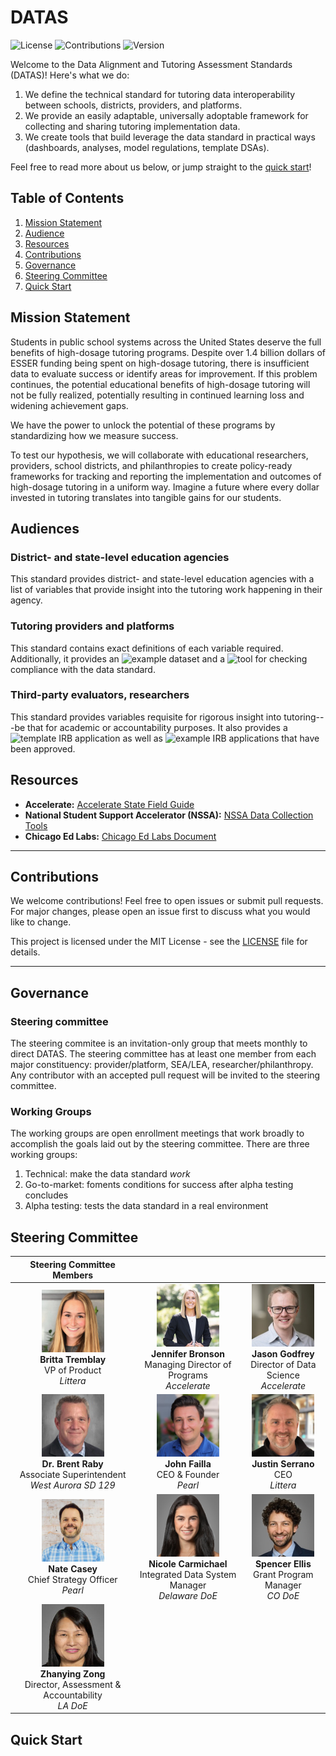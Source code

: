 # DATAS

![License](https://img.shields.io/badge/license-MIT-blue.svg)
![Contributions](https://img.shields.io/badge/contributions-welcome-brightgreen.svg)
![Version](https://img.shields.io/badge/version-0.0.1-orange.svg)

Welcome to the Data Alignment and Tutoring Assessment Standards (DATAS)! Here's what we do:
1. We define the technical standard for tutoring data interoperability between schools, districts, providers, and platforms.
1. We provide an easily adaptable, universally adoptable framework for collecting and sharing tutoring implementation data.
1. We create tools that build leverage the data standard in practical ways (dashboards, analyses, model regulations, template DSAs).

Feel free to read more about us below, or jump straight to the [quick start](#quick-start)!

## Table of Contents

1. [Mission Statement](#mission-statement)
1. [Audience](#Audience)
1. [Resources](#resources)
1. [Contributions](#contributions)
1. [Governance](#governance)
1. [Steering Committee](#steering-committee)
1. [Quick Start](#quick-start)

## Mission Statement
Students in public school systems across the United States deserve the full benefits of high-dosage tutoring programs. Despite over 1.4 billion dollars of ESSER funding being spent on high-dosage tutoring, there is insufficient data to evaluate success or identify areas for improvement. If this problem continues, the potential educational benefits of high-dosage tutoring will not be fully realized, potentially resulting in continued learning loss and widening achievement gaps. 

We have the power to unlock the potential of these programs by standardizing how we measure success. 

To test our hypothesis, we will collaborate with educational researchers, providers, school districts, and philanthropies to create policy-ready frameworks for tracking and reporting the implementation and outcomes of high-dosage tutoring in a uniform way. Imagine a future where every dollar invested in tutoring translates into tangible gains for our students.

## Audiences

### District- and state-level education agencies
This standard provides district- and state-level education agencies with a list of variables that provide insight into the tutoring work happening in their agency. 

### Tutoring providers and platforms
This standard contains exact definitions of each variable required. Additionally, it provides an ![example dataset]() and a ![tool]() for checking compliance with the data standard.

### Third-party evaluators, researchers
This standard provides variables requisite for rigorous insight into tutoring---be that for academic or accountability purposes. It also provides a ![template IRB application]() as well as ![example IRB applications]() that have been approved.

## Resources
- **Accelerate:** [Accelerate State Field Guide](https://accelerate.us/state-field-guide/)
- **National Student Support Accelerator (NSSA):** [NSSA Data Collection Tools](https://docs.google.com/spreadsheets/d/1eBZ9rmfAJ_3e46NWLmPUvNxmhFiMc3pS/edit?usp=sharing&ouid=104829921588646286630&rtpof=true&sd=true)
- **Chicago Ed Labs:** [Chicago Ed Labs Document](https://docs.google.com/document/d/1ji_fwvKKon_abuD3s5Yp-KAJk0d8cU64/edit)

---

## Contributions
We welcome contributions! Feel free to open issues or submit pull requests. For major changes, please open an issue first to discuss what you would like to change.

This project is licensed under the MIT License - see the [LICENSE](LICENSE) file for details.

---

## Governance

### Steering committee

The steering commitee is an invitation-only group that meets monthly to direct DATAS. The steering committee has at least one member from each major constituency: provider/platform, SEA/LEA, researcher/philanthropy. Any contributor with an accepted pull request will be invited to the steering committee.

### Working Groups

The working groups are open enrollment meetings that work broadly to accomplish the goals laid out by the steering committee. There are three working groups:
1. Technical: make the data standard *work*
1. Go-to-market: foments conditions for success after alpha testing concludes
1. Alpha testing: tests the data standard in a real environment

## Steering Committee
<!-- generate from steering_committee.py -->
<table>
    <thead>
        <tr>
            <th>Steering Committee Members</th>
            <th></th>
            <th></th>
        </tr>
    </thead>
    <tbody>
        <tr>
            <td align="center">
                <img src="img/brittatremblay.jpg" alt="Britta Tremblay" width="100"/><br>
                <strong>Britta Tremblay</strong><br>
                VP of Product<br>
                <span><em>Littera</em></span>
            </td>
            <td align="center">
                <img src="img/jenniferbronson.jpg" alt="Jennifer Bronson" width="100"/><br>
                <strong>Jennifer Bronson</strong><br>
                Managing Director of Programs<br>
                <span><em>Accelerate</em></span>
            </td>
            <td align="center">
                <img src="img/jasongodfrey.jpg" alt="Jason Godfrey" width="100"/><br>
                <strong>Jason Godfrey</strong><br>
                Director of Data Science<br>
                <span><em>Accelerate</em></span>
            </td>
        </tr>
        <tr>
            <td align="center">
                <img src="img/dr.brentraby.jpg" alt="Dr. Brent Raby" width="100"/><br>
                <strong>Dr. Brent Raby</strong><br>
                Associate Superintendent<br>
                <span><em>West Aurora SD 129</em></span>
            </td>
            <td align="center">
                <img src="img/johnfailla.jpg" alt="John Failla" width="100"/><br>
                <strong>John Failla</strong><br>
                CEO & Founder<br>
                <span><em>Pearl</em></span>
            </td>
            <td align="center">
                <img src="img/justinserrano.jpg" alt="Justin Serrano" width="100"/><br>
                <strong>Justin Serrano</strong><br>
                CEO<br>
                <span><em>Littera</em></span>
            </td>
        </tr>
        <tr>
            <td align="center">
                <img src="img/natecasey.jpg" alt="Nate Casey" width="100"/><br>
                <strong>Nate Casey</strong><br>
                Chief Strategy Officer<br>
                <span><em>Pearl</em></span>
            </td>
            <td align="center">
                <img src="img/nicolecarmichael.jpg" alt="Nicole Carmichael" width="100"/><br>
                <strong>Nicole Carmichael</strong><br>
                Integrated Data System Manager<br>
                <span><em>Delaware DoE</em></span>
            </td>
            <td align="center">
                <img src="img/spencerellis.jpg" alt="Spencer Ellis" width="100"/><br>
                <strong>Spencer Ellis</strong><br>
                Grant Program Manager<br>
                <span><em>CO DoE</em></span>
            </td>
        </tr>
        <tr>
            <td align="center">
                <img src="img/zhanyingzong.jpg" alt="Zhanying Zong" width="100"/><br>
                <strong>Zhanying Zong</strong><br>
                Director, Assessment & Accountability<br>
                <span><em>LA DoE</em></span>
            </td>
            <td></td>
            <td></td>
        </tr>
    </tbody>
</table>
<!-- generate from steering_committee.py -->

## Quick Start

<!-- 29df1c1e-8fcc-4b30-88df-2365d9d8e9c8 -->